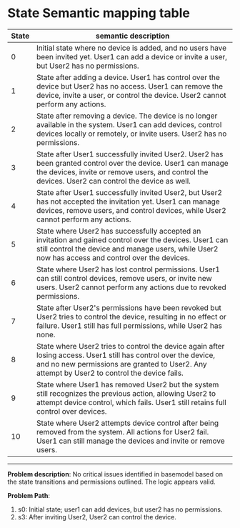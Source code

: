 # State Semantic mapping table
State | semantic description
-----|---------
0 | Initial state where no device is added, and no users have been invited yet. User1 can add a device or invite a user, but User2 has no permissions.
1 | State after adding a device. User1 has control over the device but User2 has no access. User1 can remove the device, invite a user, or control the device. User2 cannot perform any actions.
2 | State after removing a device. The device is no longer available in the system. User1 can add devices, control devices locally or remotely, or invite users. User2 has no permissions.
3 | State after User1 successfully invited User2. User2 has been granted control over the device. User1 can manage the devices, invite or remove users, and control the devices. User2 can control the device as well.
4 | State after User1 successfully invited User2, but User2 has not accepted the invitation yet. User1 can manage devices, remove users, and control devices, while User2 cannot perform any actions.
5 | State where User2 has successfully accepted an invitation and gained control over the devices. User1 can still control the device and manage users, while User2 now has access and control over the devices.
6 | State where User2 has lost control permissions. User1 can still control devices, remove users, or invite new users. User2 cannot perform any actions due to revoked permissions.
7 | State after User2's permissions have been revoked but User2 tries to control the device, resulting in no effect or failure. User1 still has full permissions, while User2 has none.
8 | State where User2 tries to control the device again after losing access. User1 still has control over the device, and no new permissions are granted to User2. Any attempt by User2 to control the device fails.
9 | State where User1 has removed User2 but the system still recognizes the previous action, allowing User2 to attempt device control, which fails. User1 still retains full control over devices.
10 | State where User2 attempts device control after being removed from the system. All actions for User2 fail. User1 can still manage the devices and invite or remove users.

---

**Problem description**: No critical issues identified in basemodel based on the state transitions and permissions outlined. The logic appears valid.

**Problem Path**:
1. s0: Initial state; user1 can add devices, but user2 has no permissions.
2. s3: After inviting User2, User2 can control the device.